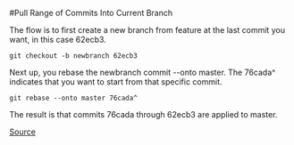 #Pull Range of Commits Into Current Branch

The flow is to first create a new branch from feature at the last commit you want, in this case 62ecb3.

```
git checkout -b newbranch 62ecb3
```

Next up, you rebase the newbranch commit --onto master. The 76cada^ indicates that you want to start from that specific commit.

```
git rebase --onto master 76cada^
```

The result is that commits 76cada through 62ecb3 are applied to master.


[Source](https://ariejan.net/2010/06/10/cherry-picking-specific-commits-from-another-branch/)
